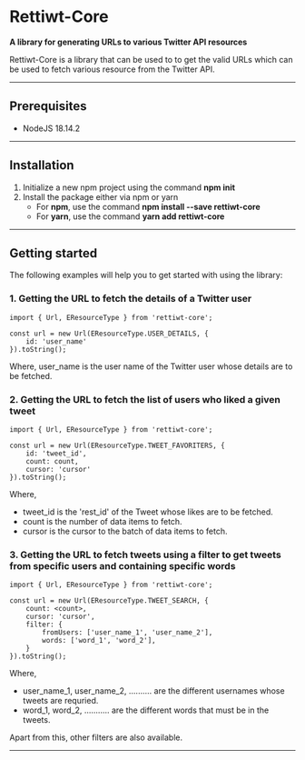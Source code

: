 # Rettiwt-Core

**A library for generating URLs to various Twitter API resources**

Rettiwt-Core is a library that can be used to to get the valid URLs which can be used to fetch various resource from the Twitter API.

---

## Prerequisites

-   NodeJS 18.14.2

---

## Installation

1.  Initialize a new npm project using the command **npm init**
2.  Install the package either via npm or yarn
    -   For **npm**, use the command **npm install --save rettiwt-core**
    -   For **yarn**, use the command **yarn add rettiwt-core**

---

## Getting started

The following examples will help you to get started with using the library:

### 1. Getting the URL to fetch the details of a Twitter user

```
import { Url, EResourceType } from 'rettiwt-core';

const url = new Url(EResourceType.USER_DETAILS, {
    id: 'user_name'
}).toString();
```

Where, user_name is the user name of the Twitter user whose details are to be fetched.

### 2. Getting the URL to fetch the list of users who liked a given tweet

```
import { Url, EResourceType } from 'rettiwt-core';

const url = new Url(EResourceType.TWEET_FAVORITERS, {
    id: 'tweet_id',
    count: count,
    cursor: 'cursor'
}).toString();
```

Where,

-   tweet_id is the 'rest_id' of the Tweet whose likes are to be fetched.
-   count is the number of data items to fetch.
-   cursor is the cursor to the batch of data items to fetch.

### 3. Getting the URL to fetch tweets using a filter to get tweets from specific users and containing specific words

```
import { Url, EResourceType } from 'rettiwt-core';

const url = new Url(EResourceType.TWEET_SEARCH, {
    count: <count>,
    cursor: 'cursor',
    filter: {
        fromUsers: ['user_name_1', 'user_name_2'],
        words: ['word_1', 'word_2'],
    }
}).toString();
```

Where,

-   user_name_1, user_name_2, .......... are the different usernames whose tweets are requried.
-   word_1, word_2, ........... are the different words that must be in the tweets.

Apart from this, other filters are also available.

---
